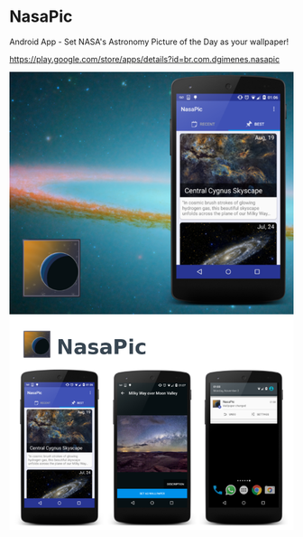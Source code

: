 # NasaPic
Android App - Set NASA's Astronomy Picture of the Day as your wallpaper! 

https://play.google.com/store/apps/details?id=br.com.dgimenes.nasapic

![NasaPic App promo image displaying main screen and icon](docs/v3/en/promo2.png)
![NasaPic screenshots](docs/v3/promo3.png)
